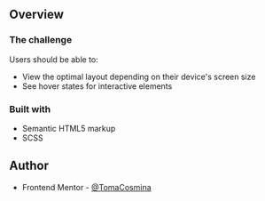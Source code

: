 

## Overview

### The challenge

Users should be able to:

- View the optimal layout depending on their device's screen size
- See hover states for interactive elements



### Built with

- Semantic HTML5 markup
- SCSS 




## Author

- Frontend Mentor - [@TomaCosmina](https://www.frontendmentor.io/profile/TomaCosmina)



